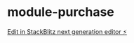 # module-purchase

[Edit in StackBlitz next generation editor ⚡️](https://stackblitz.com/~/github.com/kuarco/module-purchase)